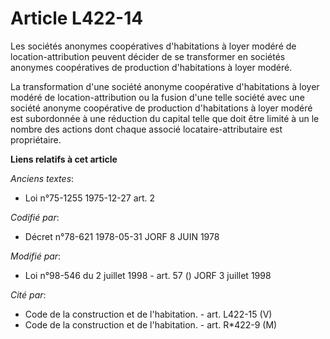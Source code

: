 # Article L422-14

Les sociétés anonymes coopératives d'habitations à loyer modéré de location-attribution peuvent décider de se transformer en
sociétés anonymes coopératives de production d'habitations à loyer modéré.

La transformation d'une société anonyme coopérative d'habitations à loyer modéré de location-attribution ou la fusion d'une
telle société avec une société anonyme coopérative de production d'habitations à loyer modéré est subordonnée à une réduction
du capital telle que doit être limité à un le nombre des actions dont chaque associé locataire-attributaire est propriétaire.

**Liens relatifs à cet article**

_Anciens textes_:

  - Loi n°75-1255 1975-12-27 art. 2

_Codifié par_:

  - Décret n°78-621 1978-05-31 JORF 8 JUIN 1978

_Modifié par_:

  - Loi n°98-546 du 2 juillet 1998 - art. 57 () JORF 3 juillet 1998

_Cité par_:

  - Code de la construction et de l'habitation. - art. L422-15 (V)
  - Code de la construction et de l'habitation. - art. R*422-9 (M)
